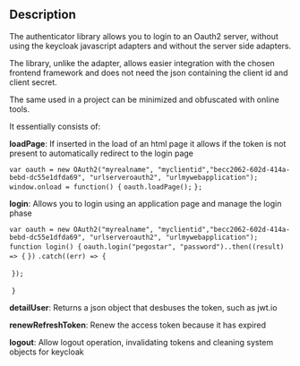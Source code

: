 ## Description

The authenticator library allows you to login to an Oauth2 server, without using the keycloak javascript adapters and without the server side adapters.

The library, unlike the adapter, allows easier integration with the chosen frontend framework and does not need the json containing the client id and client secret.

The same used in a project can be minimized and obfuscated with online tools.

It essentially consists of:



**loadPage**: If inserted in the load of an html page it allows if the token is not present to automatically redirect to the login page

`var oauth = new OAuth2("myrealname", "myclientid","becc2062-602d-414a-bebd-dc55e1dfda69", "urlserveroauth2", "urlmywebapplication");`
        `window.onload = function() {`
            `oauth.loadPage();`
        `};`




**login**: Allows you to login using an application page and manage the login phase

`var oauth = new OAuth2("myrealname", "myclientid","becc2062-602d-414a-bebd-dc55e1dfda69", "urlserveroauth2", "urlmywebapplication");`
`function login() {`
            `oauth.login("pegostar", "password")..then((result) => {`
                        `})`
                        `.catch((err) => {`

​                       `});`

​        `}`



**detailUser**: Returns a json object that desbuses the token, such as jwt.io

**renewRefreshToken**: Renew the access token because it has expired

**logout**: Allow logout operation, invalidating tokens and cleaning system objects for keycloak


